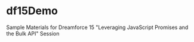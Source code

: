 # df15Demo
Sample Materials for Dreamforce 15 "Leveraging JavaScript Promises and the Bulk API" Session
